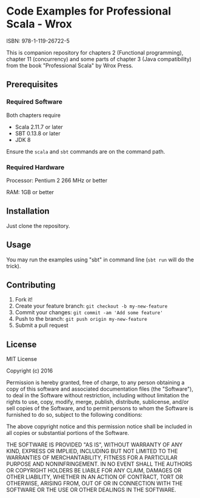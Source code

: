 # Code Examples for Professional Scala - Wrox

ISBN: 978-1-119-26722-5

This is companion repository for chapters 2 (Functional programming), chapter 11 (concurrency) and some parts of chapter 3 (Java compatibility) from the book "Professional Scala" by Wrox Press.

## Prerequisites

### Required Software

Both chapters require

 - Scala 2.11.7 or later
 - SBT 0.13.8 or later
 - JDK 8

Ensure the `scala` and `sbt` commands are on the command path.

### Required Hardware

Processor: Pentium 2 266 MHz or better

RAM: 1GB or better

## Installation

Just clone the repository.

## Usage

You may run the examples using "sbt" in command line (`sbt run` will do the trick).

## Contributing

1. Fork it!
2. Create your feature branch: `git checkout -b my-new-feature`
3. Commit your changes: `git commit -am 'Add some feature'`
4. Push to the branch: `git push origin my-new-feature`
5. Submit a pull request 

## License

MIT License

Copyright (c) 2016

Permission is hereby granted, free of charge, to any person obtaining a copy
of this software and associated documentation files (the "Software"), to deal
in the Software without restriction, including without limitation the rights
to use, copy, modify, merge, publish, distribute, sublicense, and/or sell
copies of the Software, and to permit persons to whom the Software is
furnished to do so, subject to the following conditions:

The above copyright notice and this permission notice shall be included in all
copies or substantial portions of the Software.

THE SOFTWARE IS PROVIDED "AS IS", WITHOUT WARRANTY OF ANY KIND, EXPRESS OR
IMPLIED, INCLUDING BUT NOT LIMITED TO THE WARRANTIES OF MERCHANTABILITY,
FITNESS FOR A PARTICULAR PURPOSE AND NONINFRINGEMENT. IN NO EVENT SHALL THE
AUTHORS OR COPYRIGHT HOLDERS BE LIABLE FOR ANY CLAIM, DAMAGES OR OTHER
LIABILITY, WHETHER IN AN ACTION OF CONTRACT, TORT OR OTHERWISE, ARISING FROM,
OUT OF OR IN CONNECTION WITH THE SOFTWARE OR THE USE OR OTHER DEALINGS IN THE
SOFTWARE.
